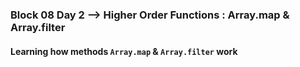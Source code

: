 ### Block 08 Day 2 --> Higher Order Functions : Array.map & Array.filter
#### Learning how methods `Array.map` & `Array.filter` work
